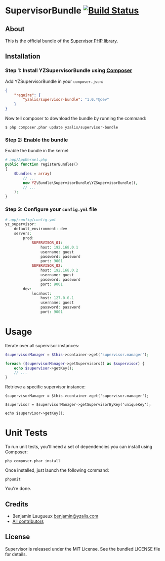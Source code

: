 # SupervisorBundle [![Build Status](https://secure.travis-ci.org/yzalis/SupervisorBundle.png)](http://travis-ci.org/yzalis/SupervisorBundle)

## About

This is the official bundle of the [Supervisor PHP library](https://github.com/yzalis/Supervisor).

## Installation

### Step 1: Install YZSupervisorBundle using [Composer](http://getcomposer.org)

Add YZSupervisorBundle in your `composer.json`:

``` json
{
    "require": {
        "yzalis/supervisor-bundle": "1.0.*@dev"
    }
}
```

Now tell composer to download the bundle by running the command:

    $ php composer.phar update yzalis/supervisor-bundle

### Step 2: Enable the bundle

Enable the bundle in the kernel:

``` php
# app/AppKernel.php
public function registerBundles()
{
    $bundles = array(
        // ...
        new YZ\Bundle\SupervisorBundle\YZSupervisorBundle(),
        // ...
    );
}
```

### Step 3: Configure your `config.yml` file

``` php 
# app/config/config.yml
yz_supervisor:
    default_environment: dev
    servers:
        prod:
            SUPERVISOR_01:
                host: 192.168.0.1
                username: guest
                password: password
                port: 9001
            SUPERVISOR_02:
                host: 192.168.0.2
                username: guest
                password: password
                port: 9001
        dev:
            locahost:
                host: 127.0.0.1
                username: guest
                password: password
                port: 9001
```

# Usage

Iterate over all supervisor instances:
``` php
$supervisorManager = $this->container->get('supervisor.manager');

foreach ($supervisorManager->getSupervisors() as $supervisor) {
    echo $supervisor->getKey();
    // ...
}
```

Retrieve a specific supervisor instance:
```
$supervisorManager = $this->container->get('supervisor.manager');

$supervisor = $supervisorManager->getSupervisorByKey('uniqueKey');

echo $supervisor->getKey();
```


# Unit Tests

To run unit tests, you'll need a set of dependencies you can install using Composer:
```
php composer.phar install
```

Once installed, just launch the following command:
```
phpunit
```

You're done.

## Credits

* Benjamin Laugueux <benjamin@yzalis.com>
* [All contributors](https://github.com/yzalis/SupervisorBundle/contributors)

## License

Supervisor is released under the MIT License. See the bundled LICENSE file for details.
